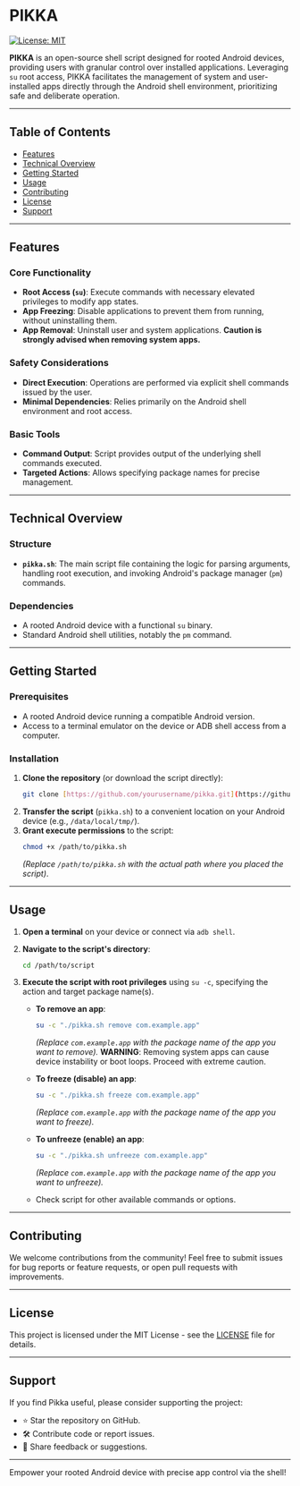 # PIKKA

[![License: MIT](https://img.shields.io/badge/License-MIT-yellow.svg)](https://opensource.org/licenses/MIT)

**PIKKA** is an open-source shell script designed for rooted Android devices, providing users with granular control over installed applications. Leveraging `su` root access, PIKKA facilitates the management of system and user-installed apps directly through the Android shell environment, prioritizing safe and deliberate operation.

---

## Table of Contents
- [Features](#features)
- [Technical Overview](#technical-overview)
- [Getting Started](#getting-started)
- [Usage](#usage)
- [Contributing](#contributing)
- [License](#license)
- [Support](#support)

---

## Features

### Core Functionality
-   **Root Access (`su`)**: Execute commands with necessary elevated privileges to modify app states.
-   **App Freezing**: Disable applications to prevent them from running, without uninstalling them.
-   **App Removal**: Uninstall user and system applications. **Caution is strongly advised when removing system apps.**

### Safety Considerations
-   **Direct Execution**: Operations are performed via explicit shell commands issued by the user.
-   **Minimal Dependencies**: Relies primarily on the Android shell environment and root access.

### Basic Tools
-   **Command Output**: Script provides output of the underlying shell commands executed.
-   **Targeted Actions**: Allows specifying package names for precise management.

---

## Technical Overview

### Structure
-   **`pikka.sh`**: The main script file containing the logic for parsing arguments, handling root execution, and invoking Android's package manager (`pm`) commands.

### Dependencies
-   A rooted Android device with a functional `su` binary.
-   Standard Android shell utilities, notably the `pm` command.

---

## Getting Started

### Prerequisites
-   A rooted Android device running a compatible Android version.
-   Access to a terminal emulator on the device or ADB shell access from a computer.

### Installation
1.  **Clone the repository** (or download the script directly):
    ```bash
    git clone [https://github.com/yourusername/pikka.git](https://github.com/yourusername/pikka.git) # Replace with the actual repo URL
    ```
2.  **Transfer the script** (`pikka.sh`) to a convenient location on your Android device (e.g., `/data/local/tmp/`).
3.  **Grant execute permissions** to the script:
    ```bash
    chmod +x /path/to/pikka.sh
    ```
    *(Replace `/path/to/pikka.sh` with the actual path where you placed the script)*.

---

## Usage

1.  **Open a terminal** on your device or connect via `adb shell`.
2.  **Navigate to the script's directory**:
    ```bash
    cd /path/to/script
    ```
3.  **Execute the script with root privileges** using `su -c`, specifying the action and target package name(s).

    * **To remove an app**:
        ```bash
        su -c "./pikka.sh remove com.example.app"
        ```
        *(Replace `com.example.app` with the package name of the app you want to remove).*
        **WARNING**: Removing system apps can cause device instability or boot loops. Proceed with extreme caution.

    * **To freeze (disable) an app**:
        ```bash
        su -c "./pikka.sh freeze com.example.app"
        ```
        *(Replace `com.example.app` with the package name of the app you want to freeze).*

    * **To unfreeze (enable) an app**:
         ```bash
         su -c "./pikka.sh unfreeze com.example.app"
         ```
         *(Replace `com.example.app` with the package name of the app you want to unfreeze).*

    * Check script for other available commands or options.

---

## Contributing

We welcome contributions from the community! Feel free to submit issues for bug reports or feature requests, or open pull requests with improvements.

---

## License

This project is licensed under the MIT License - see the [LICENSE](LICENSE) file for details.

---

## Support

If you find Pikka useful, please consider supporting the project:
-   ⭐ Star the repository on GitHub.
-   🛠️ Contribute code or report issues.
-   💬 Share feedback or suggestions.

---

Empower your rooted Android device with precise app control via the shell!
